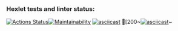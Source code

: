 ### Hexlet tests and linter status:
[![Actions Status](https://github.com/mccman1519/backend-project-44/workflows/hexlet-check/badge.svg)](https://github.com/mccman1519/backend-project-44/actions)[![Maintainability](https://api.codeclimate.com/v1/badges/9c99c366ee86687fd9eb/maintainability)](https://codeclimate.com/github/mccman1519/backend-project-44/maintainability)
[![asciicast](https://asciinema.org/a/DxYjj3XvAMs5nGaVyvGkrTd3E.svg)](https://asciinema.org/a/DxYjj3XvAMs5nGaVyvGkrTd3E)
[200~[![asciicast](https://asciinema.org/a/YBJdA8QNCTZagLWg7oWmeXT1Z.svg)](https://asciinema.org/a/YBJdA8QNCTZagLWg7oWmeXT1Z)~
